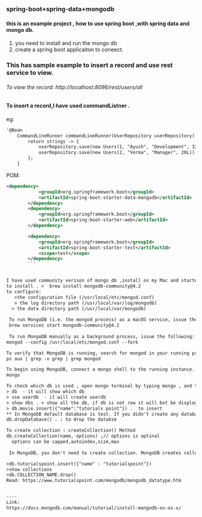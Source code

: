 ### spring-boot+spring-data+mongodb

#### this is an example project , how to use spring boot ,with spring data and mongo db.
1. you need to install and run the mongo db
2. create a spring boot applicaiton to coneect. 
    
### This has sample esample to insert a record and use rest service to view.

###### To view the record: http://localhost:8096/rest/users/all

#### To insert a record,I have used commandListner .
eg:
```xml
'@Bean
    CommandLineRunner commandLineRunner(UserRepository userRepository) {
        return strings -> {
            userRepository.save(new Users(1, "Ayush", "Development", 33L));
            userRepository.save(new Users(2, "Verma", "Manager", 20L));
        };
    }
```
    
POM:
```xml
<dependency>
			<groupId>org.springframework.boot</groupId>
			<artifactId>spring-boot-starter-data-mongodb</artifactId>
		</dependency>
		<dependency>
			<groupId>org.springframework.boot</groupId>
			<artifactId>spring-boot-starter-web</artifactId>
		</dependency>

		<dependency>
			<groupId>org.springframework.boot</groupId>
			<artifactId>spring-boot-starter-test</artifactId>
			<scope>test</scope>
		</dependency>
        ```


I have used community verison of mongo db ,install on my Mac and started :
to install . >  brew install mongodb-community@4.2
to configure: 
   >the configuration file (/usr/local/etc/mongod.conf)
   > the log directory path (/usr/local/var/log/mongodb)
  > the data directory path (/usr/local/var/mongodb)
  
 To run MongoDB (i.e. the mongod process) as a macOS service, issue the following:
 brew services start mongodb-community@4.2
 
 To run MongoDB manually as a background process, issue the following:
mongod --config /usr/local/etc/mongod.conf --fork

To verify that MongoDB is running, search for mongod in your running processes:
ps aux | grep -v grep | grep mongod

To begin using MongoDB, connect a mongo shell to the running instance. From a new terminal, issue the following:
mongo

To check which db is used , open mongo terminal by typing mongo , and then 
> db  - it will show which db
> use userdb  - it will create userdb
> show dbs . > show all the db, if db is not row it will bot be displayed
> db.movie.insert({"name":"tutorials point"}) .  to insert
** In MongoDB default database is test. If you didn't create any database, then collections will be stored in test database.
db.dropDatabase() . : to drop the databse

To create collection : createCollection() Method
db.createCollection(name, options) ;// options is optinal
  options can be capped,autoindex,size,max
  
 In MongoDB, you don't need to create collection. MongoDB creates collection automatically, when you insert some document.

>db.tutorialspoint.insert({"name" : "tutorialspoint"})
>show collections
>db.COLLECTION_NAME.drop()
Read: https://www.tutorialspoint.com/mongodb/mongodb_datatype.htm


----
Link:
https://docs.mongodb.com/manual/tutorial/install-mongodb-on-os-x/



   
